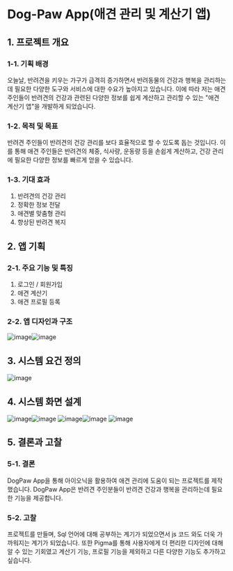 # Dog-Paw App(애견 관리 및 계산기 앱)

## 1. 프로젝트 개요
### 1-1. 기획 배경
오늘날, 반려견을 키우는 가구가 급격히 증가하면서 반려동물의 건강과 행복을 관리하는데 필요한 다양한 도구와 서비스에 대한 수요가 높아지고 있습니다. 이에 따라 저는 애견 주인들이 반려견의 건강과 관련된 다양한 정보를 쉽게 계산하고 관리할 수 있는 "애견 계산기 앱"을 개발하게 되었습니다.
### 1-2. 목적 및 목표
반려견 주인들이 반려견의 건강 관리를 보다 효율적으로 할 수 있도록 돕는 것입니다. 이를 통해 애견 주인들은 반려견의 체중, 식사량, 운동량 등을 손쉽게 계산하고, 건강 관리에 필요한 다양한 정보를 빠르게 얻을 수 있습니다. 
### 1-3. 기대 효과
1) 반려견의 건강 관리
2) 정확한 정보 전달
3) 애견별 맞춤형 관리
4) 향상된 반려견 복지

## 2. 앱 기획
### 2-1. 주요 기능 및 특징
1) 로그인 / 회원가입
2) 애견 계산기
3) 애견 프로필 등록

### 2-2. 앱 디자인과 구조
![image](https://github.com/user-attachments/assets/4c171ebe-4411-40d6-9fe2-24881e7411dd)![image](https://github.com/user-attachments/assets/56242132-abac-41cc-8fb5-a133e0444bf5)

## 3. 시스템 요건 정의

![image](https://github.com/user-attachments/assets/5a821121-1b03-427f-a461-b7d5bda525af)

## 4. 시스템 화면 설계
![image](https://github.com/user-attachments/assets/e45bdf28-0f06-42a5-817c-8284fa4a2a61)![image](https://github.com/user-attachments/assets/3543dde4-4887-4fd7-aef5-f012e20e409a)
![image](https://github.com/user-attachments/assets/a69eef3f-f871-410d-bb94-20b498175e50)![image](https://github.com/user-attachments/assets/50461a1c-f4b3-461a-98bb-0bc67c0fc81a)
![image](https://github.com/user-attachments/assets/7a1aec3d-b5ae-48b7-9710-87d62ab16a32)

## 5. 결론과 고찰
### 5-1. 결론
DogPaw App을 통해 아이오닉을 활용하여 애견 관리에 도움이 되는 프로젝트를 제작했습니다. DogPaw App은 반려견 주인분들이 반려견 건강과 행복을 관리하는데 필요한 기능을 제공합니다.
### 5-2. 고찰
프로젝트를 만들며, Sql 언어에 대해 공부하는 계기가 되었으면서 js 코드 와도 더욱 가까워지는 계기가 되었습니다. 또한 Pigma를 통해 사용자에게 더 편리한 디자인에 대해 알 수 있는 기회였고 계산기 기능, 프로필 기능을 제외하고 다른 다양한 기능도 추가하고 싶습니다.













	 
